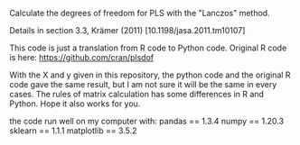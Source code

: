 Calculate the degrees of freedom for PLS with the "Lanczos" method. 

Details in section 3.3, Krämer (2011) [10.1198/jasa.2011.tm10107]

This code is just a translation from R code to Python code. Original R code is here: https://github.com/cran/plsdof 

With the X and y given in this repository, the python code and the original R code gave the same result, but I am not sure it will be the same in every cases. The rules of matrix calculation has some differences in R and Python. Hope it also works for you.

the code run well on my computer with:
pandas == 1.3.4
numpy == 1.20.3
sklearn == 1.1.1
matplotlib == 3.5.2
